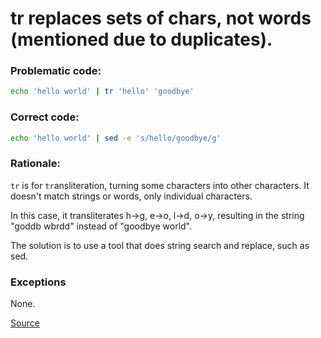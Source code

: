 # tr replaces sets of chars, not words (mentioned due to duplicates).

### Problematic code:

```sh
echo 'hello world' | tr 'hello' 'goodbye'
```

### Correct code:

```sh
echo 'hello world' | sed -e 's/hello/goodbye/g'
```

### Rationale:

`tr` is for `tr`ansliteration, turning some characters into other characters. It doesn't match strings or words, only individual characters.

In this case, it transliterates h->g, e->o, l->d, o->y, resulting in the string "goddb wbrdd" instead of "goodbye world".

The solution is to use a tool that does string search and replace, such as sed.

### Exceptions

None.

[Source](https://github.com/koalaman/shellcheck/wiki/SC2020)

